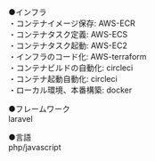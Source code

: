 ●インフラ  
・コンテナイメージ保存: AWS-ECR  
・コンテナタスク定義: AWS-ECS  
・コンテナタスク起動: AWS-EC2  
・インフラのコード化: AWS-terraform  
・コンテナビルドの自動化: circleci  
・コンテナ起動自動化: circleci  
・ローカル環境、本番構築: docker  

●フレームワーク  
laravel  

●言語  
php/javascript
